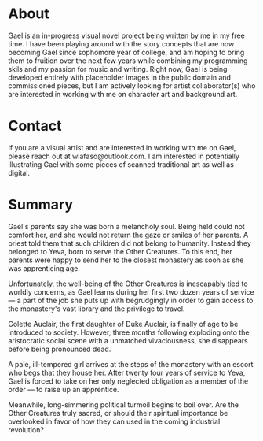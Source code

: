 <h1>About</h1>
Gael is an in-progress visual novel project being written by me in my free time. I have been playing around with the story concepts that are now becoming Gael since sophomore year of college, and am hoping to bring them to fruition over the next few years while combining my programming skils and my passion for music and writing. Right now, Gael is being developed entirely with placeholder images in the public domain and commissioned pieces, but I am actively looking for artist collaborator(s) who are interested in working with me on character art and background art.
<h1>Contact</h1>
If you are a visual artist and are interested in working with me on Gael, please reach out at wlafaso@outlook.com. I am interested in potentially illustrating Gael with some pieces of scanned traditional art as well as digital. 
<h1>Summary</h1>
Gael's parents say she was born a melancholy soul. Being held could not comfort her, and she would not return the gaze or smiles of her parents. A priest told them that such children did not belong to humanity. Instead they belonged to Yeva, born to serve the Other Creatures. To this end, her parents were happy to send her to the closest monastery as soon as she was apprenticing age.

Unfortunately, the well-being of the Other Creatures is inescapably tied to worldly concerns, as Gael learns during her first two dozen years of service — a part of the job she puts up with begrudgingly in order to gain access to the monastery's vast library and the privilege to travel. 

Colette Auclair, the first daughter of Duke Auclair, is finally of age to be introduced to society. However, three months following exploding onto the aristocratic social scene with a unmatched vivaciousness, she disappears before being pronounced dead. 

A pale, ill-tempered girl arrives at the steps of the monastery with an escort who begs that they house her. After twenty four years of service to Yeva, Gael is forced to take on her only neglected obligation as a member of the order — to raise up an apprentice. 

Meanwhile, long-simmering political turmoil begins to boil over. Are the Other Creatures truly sacred, or should their spiritual importance be overlooked in favor of how they can used in the coming industrial revolution? 
